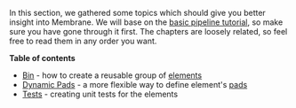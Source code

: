 
In this section, we gathered some topics which should give you better insight into Membrane. We will base on the [basic pipeline tutorial](../basic_pipeline/01_Introduction.md), so make sure you have gone through it first.
The chapters are loosely related, so feel free to read them in any order you want.

**Table of contents**

- [Bin](../basic_pipeline_extension/02_Bin.md) - how to create a reusable group of [elements](../glossary/glossary.md#element)
- [Dynamic Pads](../basic_pipeline_extension/03_DynamicPads.md) - a more flexible way to define element's [pads](../glossary/glossary.md#pad)
- [Tests](../basic_pipeline_extension/04_Tests.md) - creating unit tests for the elements
